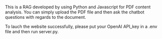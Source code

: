 This is a RAG developed by using Python and Javascript for PDF content analysis.
You can simply upload the PDF file and then ask the chatbot questions with regards to the document.

To lauch the website successfully, please put your OpenAI API_key in a .env file and then run server.py.
